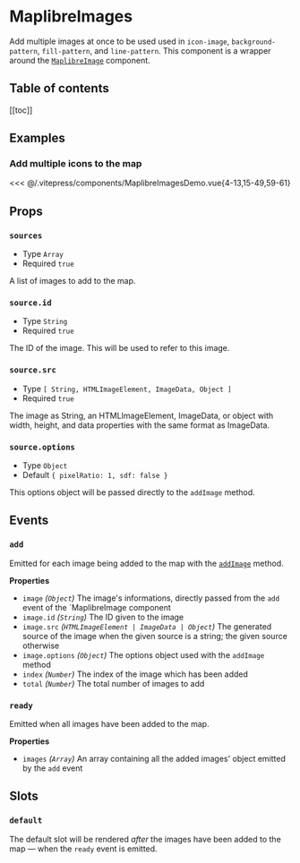 <script setup>
  import { MaplibreImagesDemo } from '../../.vitepress/components/index.js';
</script>

# MaplibreImages

Add multiple images at once to be used used in `icon-image`, `background-pattern`, `fill-pattern`, and `line-pattern`. This component is a wrapper around the [`MaplibreImage`](/components/MaplibreImage/) component.

<h2>Table of contents</h2>

[[toc]]

## Examples

### Add multiple icons to the map

<ClientOnly>
  <MaplibreImagesDemo style="margin-top: 1rem;" />
</ClientOnly>

<<< @/.vitepress/components/MaplibreImagesDemo.vue{4-13,15-49,59-61}

## Props

### `sources`

- Type `Array`
- Required `true`

A list of images to add to the map.

### `source.id`

- Type `String`
- Required `true`

The ID of the image. This will be used to refer to this image.

### `source.src`

- Type `[ String, HTMLImageElement, ImageData, Object ]`
- Required `true`

The image as String, an HTMLImageElement, ImageData, or object with width, height, and data properties with the same format as ImageData.

### `source.options`

- Type `Object`
- Default `{ pixelRatio: 1, sdf: false }`

This options object will be passed directly to the `addImage` method.

## Events


### `add`

Emitted for each image being added to the map with the [`addImage`](https://maplibre.org/maplibre-gl-js/docs/API/classes/Map/#addimage) method.

**Properties**

- `image` _(`Object`)_ The image's informations, directly passed from the `add` event of the `MaplibreImage component
- `image.id` _(`String`)_ The ID given to the image
- `image.src` _(`HTMLImageElement | ImageData | Object`)_ The generated source of the image when the given source is a string; the given source otherwise
- `image.options` _(`Object`)_ The options object used with the `addImage` method
- `index` _(`Number`)_ The index of the image which has been added
- `total` _(`Number`)_ The total number of images to add

### `ready`

Emitted when all images have been added to the map.

**Properties**

- `images` _(`Array`)_ An array containing all the added images' object emitted by the `add` event

## Slots

### `default`

The default slot will be rendered _after_ the images have been added to the map — when the `ready` event is emitted.
